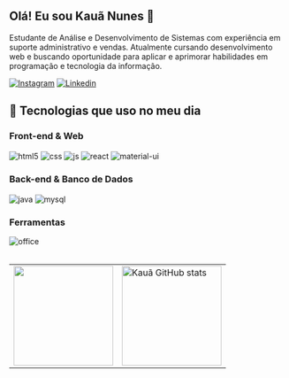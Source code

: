 ## Olá! Eu sou Kauã Nunes 👋
Estudante de Análise e Desenvolvimento de Sistemas com experiência em
suporte administrativo e vendas. Atualmente cursando desenvolvimento web e
buscando oportunidade para aplicar e aprimorar habilidades em programação e
tecnologia da informação.

[![Instagram](https://img.shields.io/badge/Instagram-E4405F?style=for-the-badge&logo=instagram&logoColor=white)](https://www.instagram.com/kaua.n.c/)
[![Linkedin](https://img.shields.io/badge/LinkedIn-0077B5?style=for-the-badge&logo=linkedin&logoColor=white)](https://www.linkedin.com/in/kauã-nunes/)

## 🚀 Tecnologias que uso no meu dia

### **Front-end & Web**
<div style="display: inline_block">
  <img align="center" alt="html5" src="https://img.shields.io/badge/HTML5-E34F26?style=for-the-badge&logo=html5&logoColor=white" />
  <img align="center" alt="css" src="https://img.shields.io/badge/CSS3-1572B6?style=for-the-badge&logo=css3&logoColor=white" />
  <img align="center" alt="js" src="https://img.shields.io/badge/JavaScript-F7DF1E?style=for-the-badge&logo=javascript&logoColor=black" />
  <img align="center" alt="react" src="https://img.shields.io/badge/React-20232A?style=for-the-badge&logo=react&logoColor=61DAFB" />
  <img align="center" alt="material-ui" src="https://img.shields.io/badge/Material_UI-0081CB?style=for-the-badge&logo=mui&logoColor=white" />
</div>

### **Back-end & Banco de Dados**
<div style="display: inline_block">
  <img align="center" alt="java" src="https://img.shields.io/badge/Java-ED8B00?style=for-the-badge&logo=openjdk&logoColor=white" />
  <img align="center" alt="mysql" src="https://img.shields.io/badge/MySQL-00000F?style=for-the-badge&logo=mysql&logoColor=white" />
</div>

### **Ferramentas**
<div style="display: inline_block">
  <img align="center" alt="office" src="https://img.shields.io/badge/Microsoft_Office-D83B01?style=for-the-badge&logo=microsoft-office&logoColor=white" />
</div>
<br/>
<table>
  <tr>
    <td>
       <a href="https://github.com/KauaNca">
          <img height="180em" src="https://github-readme-stats.vercel.app/api/top-langs/?username=KauaNca&layout=compact&langs_count=7&theme=chartreuse-dark&locale=pt-br"/>
       </a>
    </td>
    <td>
      <img height="180em" src="https://github-readme-stats.vercel.app/api?username=KauaNca&show_icons=true&theme=chartreuse-dark&locale=pt-br" alt="Kauã GitHub stats"/>
    </td>
  </tr>
</table>
